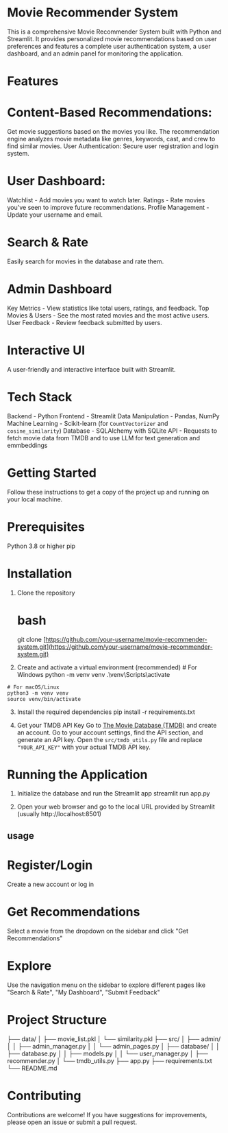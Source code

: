 # Movie Recommender System

This is a comprehensive Movie Recommender System built with Python and Streamlit. It provides personalized movie recommendations based on user preferences and features a complete user authentication system, a user dashboard, and an admin panel for monitoring the application.

# Features

# Content-Based Recommendations:
Get movie suggestions based on the movies you like. The recommendation engine analyzes movie metadata like genres, keywords, cast, and crew to find similar movies.
User Authentication: Secure user registration and login system.

# User Dashboard:
Watchlist - Add movies you want to watch later.
Ratings -  Rate movies you've seen to improve future recommendations.
Profile Management - Update your username and email.

# Search & Rate 
Easily search for movies in the database and rate them.

# Admin Dashboard

Key Metrics - View statistics like total users, ratings, and feedback.
Top Movies & Users - See the most rated movies and the most active users.
User Feedback - Review feedback submitted by users.

# Interactive UI
A user-friendly and interactive interface built with Streamlit.

# Tech Stack

Backend - Python
Frontend - Streamlit
Data Manipulation - Pandas, NumPy
Machine Learning - Scikit-learn (for `CountVectorizer` and `cosine_similarity`)
Database - SQLAlchemy with SQLite
API - Requests to fetch movie data from TMDB and to use LLM for text generation and emmbeddings

# Getting Started

Follow these instructions to get a copy of the project up and running on your local machine.

# Prerequisites

Python 3.8 or higher
pip

# Installation

1.  Clone the repository
      # bash
    git clone [https://github.com/your-username/movie-recommender-system.git](https://github.com/your-username/movie-recommender-system.git)

2.   Create and activate a virtual environment (recommended)
    # For Windows
    python -m venv venv
    .\venv\Scripts\activate

    # For macOS/Linux
    python3 -m venv venv
    source venv/bin/activate
    

3.  Install the required dependencies
    pip install -r requirements.txt
    

4.  Get your TMDB API Key 
    Go to [The Movie Database (TMDB)](https://www.themoviedb.org/signup) and create an account.
    Go to your account settings, find the API section, and generate an API key.
    Open the `src/tmdb_utils.py` file and replace `"YOUR_API_KEY"` with your actual TMDB API key.

# Running the Application

1.  Initialize the database and run the Streamlit app
    streamlit run app.py

2.  Open your web browser and go to the local URL provided by Streamlit (usually http://localhost:8501)

##  usage

# Register/Login 
Create a new account or log in 

# Get Recommendations

Select a movie from the dropdown on the sidebar and click "Get Recommendations"

# Explore
 Use the navigation menu on the sidebar to explore different pages like "Search & Rate", "My Dashboard", "Submit Feedback"

# Project Structure

├── data/
│   ├── movie_list.pkl
│   └── similarity.pkl
├── src/
│   ├── admin/
│   │   ├── admin_manager.py
│   │   └── admin_pages.py
│   ├── database/
│   │   ├── database.py
│   │   ├── models.py
│   │   └── user_manager.py
│   ├── recommender.py
│   └── tmdb_utils.py
├── app.py
├── requirements.txt
└── README.md


#  Contributing

Contributions are welcome! If you have suggestions for improvements, please open an issue or submit a pull request.

